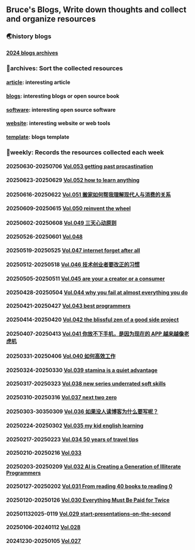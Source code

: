 ## Bruce's Blogs, Write down thoughts and collect and organize resources

### 🌏history blogs

#### [2024 blogs archives](./2024/README2024.md)

### 📌archives: Sort the collected resources

#### [article](./archives/article.md): interesting article

#### [blogs](./archives/blogs.md): interesting blogs or open source book

#### [software](./archives/software.md): interesting open source software

#### [website](./archives/website.md): interesting website or web tools

#### [template](./archives/template.md): blogs template

### 📰weekly: Records the resources collected each week

#### 20250630-20250706 [Vol.053 getting past procastination](./weekly/Vol053.md)

#### 20250623-20250629 [Vol.052 how to learn anything](./weekly/Vol052.md)

#### 20250616-20250622 [Vol.051 搬家如何帮我理解现代人与消费的关系](./weekly/Vol051.md)

#### 20250609-20250615 [Vol.050 reinvent the wheel](./weekly/Vol050.md)

#### 20250602-20250608 [Vol.049 三天心动原则](./weekly/Vol049.md)

#### 20250526-20250601 [Vol.048](./weekly/Vol048.md)

#### 20250519-20250525 [Vol.047 internet forget after all](./weekly/Vol047.md)

#### 20250512-20250518 [Vol.046 技术创业者要改正的习惯](./weekly/Vol046.md)

#### 20250505-20250511 [Vol.045 are your a creator or a consumer](./weekly/Vol045.md)

#### 20250428-20250504 [Vol.044 why you fail at almost everything you do](./weekly/Vol044.md)

#### 20250421-20250427 [Vol.043 best programmers](./weekly/Vol043.md)

#### 20250414-20250420 [Vol.042 the blissful zen of a good side project](./weekly/Vol042.md)

#### 20250407-20250413 [Vol.041 你放不下手机，是因为现在的 APP 越来越像老虎机](./weekly/Vol041.md)

#### 20250331-20250406 [Vol.040 如何高效工作](./weekly/Vol040.md)

#### 20250324-20250330 [Vol.039 stamina is a quiet advantage](./weekly/Vol039.md)

#### 20250317-20250323 [Vol.038 new series underrated soft skills](./weekly/Vol038.md)

#### 20250310-20250316 [Vol.037 next two zero](./weekly/Vol037.md)

#### 20250303-30350309 [Vol.036 如果没人读博客为什么要写呢？](./weekly/Vol036.md)

#### 20250224-20250302 [Vol.035 my kid english learning](./weekly/Vol035.md)

#### 20250217-20250223 [Vol.034 50 years of travel tips](./weekly/Vol034.md)

#### 20250210-20250216 [Vol.033](./weekly/Vol033.md)

#### 20250203-20250209 [Vol.032 AI is Creating a Generation of Illiterate Programmers](./weekly/Vol032.md)

#### 20250127-20250202 [Vol.031 From reading 40 books to reading 0](./weekly/Vol031.md)

#### 20250120-20250126 [Vol.030 Everything Must Be Paid for Twice](./weekly/Vol030.md)

#### 202501132025-0119 [Vol.029 start-presentations-on-the-second](./weekly/Vol029.md)

#### 20250106-20240112 [Vol.028](./weekly/Vol028.md)

#### 20241230-20250105 [Vol.027](./weekly/Vol027.md)